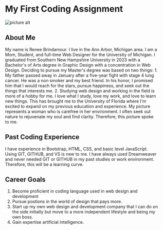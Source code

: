 # My First Coding Assignment

![picture alt](https://images.pexels.com/photos/26997898/pexels-photo-26997898/free-photo-of-a-woman-in-a-field-with-her-arms-up.jpeg?auto=compress&cs=tinysrgb&w=1260&h=750&dpr=2 "Carefree Woman")

## About Me
My name is Renee Brindamour. I live in the Ann Arbor, Michigan area. I am a Mom, Student, and full-time Web Designer for the University of Michigan. I graduated from Southern New Hampshire University in 2023 with a Bachelor's of Arts degree in Graphic Design with a concentration in Web Design. Deciding to pursue my Master's degree was based on two things: 1. My father passed away in January after a five-year fight with stage 4 lung cancer. He was a non smoker and my best friend. In his honor, I promised him that I would reach for the stars, pursue happiness, and seek out the things that interests me. 2. Studying web design and working in the field is more of a hobby for me. I love what I study, love my work, and love to learn new things. This has brought me to the University of Florida where I'm excited to expand on my previous education and experience. My picture represents a woman who is carefree in her environment. I often seek out nature to rejuvenate my soul and find clarity. Therefore, this picture spoke to me.

## Past Coding Experience
I have experience in Bootstrap, HTML, CSS, and basic level JavaScript. Using GIT, GITHUB, and VS is new to me. I have always used Dreamweaver and never needed GIT or GITHUB in my past studies or work environment. Therefore, this will be a learning curve.

## Career Goals
1. Become proficient in coding language used in web design and development
2. Pursue postions in the world of design that pays more.
3. Start up my own web design and development company that I can do on the side initially but move to a more independent lifestyle and being my own boss.
4. Gain expertise artificial intelligence.